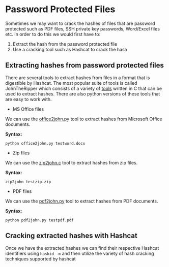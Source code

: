 # Password Protected Files

Sometimes we may want to crack the hashes of files that are password protected such as PDF files, SSH private key passwords, Word/Excel files etc. In order to do this we would first have to:
1. Extract the hash from the password protected file
2. Use a cracking tool such as Hashcat to crack the hash

## Extracting hashes from password protected files

There are several tools to extract hashes from files in a format that is digestible by Hashcat. The most popular suite of tools is called JohnTheRipper which consists of a variety of [tools](https://github.com/openwall/john/tree/bleeding-jumbo/src) written in C that can be used to extract hashes. There are also python versions of these tools that are easy to work with.

+ MS Office files

We can use the [office2john.py](https://raw.githubusercontent.com/magnumripper/JohnTheRipper/bleeding-jumbo/run/office2john.py) tool to extract hashes from Microsoft Office documents.

**Syntax:**

```console
python office2john.py testword.docx
```

+ Zip files

We can use the [zip2john.c](https://github.com/openwall/john/blob/bleeding-jumbo/src/zip2john.c) tool to extract hashes from zip files.

**Syntax:**

```console
zip2john testzip.zip
```

+ PDF files

We can use the [pdf2john.py](https://raw.githubusercontent.com/truongkma/ctf-tools/master/John/run/pdf2john.py) tool to extract hashes from PDF documents.

**Syntax:**

```console
python pdf2john.py testpdf.pdf
```
## Cracking extracted hashes with Hashcat

Once we have the extracted hashes we can find their respective Hashcat identifiers using `hashid -m` and then utilize the variety of hash cracking techniques supported by hashcat
